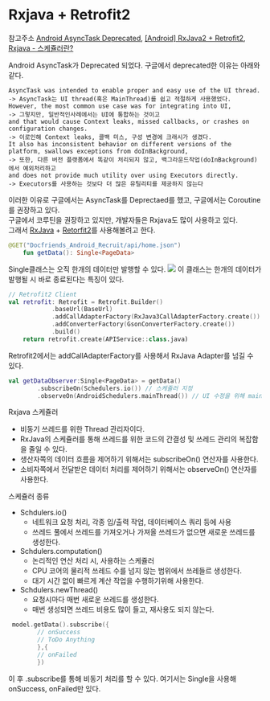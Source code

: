 # Rxjava + Retrofit2
참고주소
[Android AsyncTask Deprecated](https://www.techyourchance.com/asynctask-deprecated/),
[[Android] RxJava2 + Retrofit2](https://dev-eunji.tistory.com/20),
[Rxjava - 스케쥴러란?](https://yunzai.dev/posts/RxJava_%EC%8A%A4%EC%BC%80%EC%A5%B4%EB%9F%AC%EB%9E%80_%EC%8A%A4%EC%BC%80%EC%A5%B4%EB%9F%AC%EC%9D%98_%EC%A2%85%EB%A5%98(1)/)

Android AsyncTask가 Deprecated 되었다. 구글에서 deprecated한 이유는 아래와 같다.<br>
    
    AsyncTask was intended to enable proper and easy use of the UI thread.
    -> AsyncTask는 UI thread(혹은 MainThread)를 쉽고 적절하게 사용했었다. 
    However, the most common use case was for integrating into UI, 
    -> 그렇지만, 일반적인사례에서는 UI에 통합하는 것이고
    and that would cause Context leaks, missed callbacks, or crashes on configuration changes. 
    -> 이로인해 Context leaks, 콜백 미스, 구성 변경에 크래시가 생겼다.
    It also has inconsistent behavior on different versions of the platform, swallows exceptions from doInBackground,
    -> 또한, 다른 버전 플랫폼에서 똑같이 처리되지 않고, 백그라운드작업(doInBackground)에서 예외처리하고
    and does not provide much utility over using Executors directly.
    -> Executors를 사용하는 것보다 더 많은 유틸리티를 제공하지 않는다
    
 이러한 이유로 구글에서는 AsyncTask를 Deprectaed를 했고, 구글에서는 Coroutine를 권장하고 있다.<br>
구글에서 코루틴을 권장하고 있지만, 개발자들은 Rxjava도 많이 사용하고 있다.<br>
그래서 [RxJava](https://github.com/ReactiveX/RxAndroid) + [Retorfit2](https://github.com/square/retrofit)를 사용해볼려고 한다.

``` kotlin
@GET("Docfriends_Android_Recruit/api/home.json")
    fun getData(): Single<PageData>
```
 Single클래스는 오직 한개의 데이터만 발행할 수 있다.
 <img src = "https://raw.github.com/wiki/ReactiveX/RxJava/images/rx-operators/Single.legend.png">
 이 클래스는 한개의 데이터가 발행될 시 바로 종료된다는 특징이 있다. 
``` kotlin
// Retrofit2 Client
val retrofit: Retrofit = Retrofit.Builder()
            .baseUrl(BaseUrl)
            .addCallAdapterFactory(RxJava3CallAdapterFactory.create()) //RxJava Adapter를 추가한다.
            .addConverterFactory(GsonConverterFactory.create())
            .build()
    return retrofit.create(APIService::class.java)
```
Retrofit2에서는 addCallAdapterFactory를 사용해서 RxJava Adapter를 넘길 수 있다.
``` kotlin
val getDataObserver:Single<PageData> = getData()
        .subscribeOn(Schedulers.io()) // 스케쥴러 지정
        .observeOn(AndroidSchedulers.mainThread()) // UI 수정을 위해 mainThread를 부름
```

Rxjava 스케쥴러
- 비동기 쓰레드를 위한 Thread 관리자이다.
- RxJava의 스케쥴러를 통해 쓰레드를 위한 코드의 간결성 및 쓰레드 관리의 복잡함을 줄일 수 있다.
- 생산자쪽의 데이터 흐름을 제어하기 위해서는 subscribeOn() 연산자를 사용한다.
- 소비자쪽에서 전달받은 데이터 처리를 제어하기 위해서는 observeOn() 연산자를 사용한다.

스케쥴러 종류
- Schdulers.io()
  - 네트워크 요청 처리, 각종 입/출력 작업, 데이터베이스 쿼리 등에 사용
  - 쓰레드 풀에서 쓰레드를 가져오거나 가져올 쓰레드가 없으면 새로운 쓰레드를 생성한다.
- Schdulers.computation()
  - 논리적인 연산 처리 시, 사용하는 스케쥴러
  - CPU 코어의 물리적 쓰레드 수를 넘지 않는 범위에서 쓰레들르 생성한다.
  - 대기 시간 없이 빠르게 계산 작업을 수행하기위해 사용한다. 
- Schdulers.newThread()
  - 요청시마다 매번 새로운 쓰레드를 생성한다.
  - 매번 생성되면 쓰레드 비용도 많이 들고, 재사용도 되지 않는다.

``` kotlin
 model.getData().subscribe({
        // onSuccess
        // ToDo Anything
        },{
        // onFailed
        })
 ```
 이 후 .subscribe를 통해 비동기 처리를 할 수 있다. 여기서는 Single을 사용해 onSuccess, onFailed만 있다.
